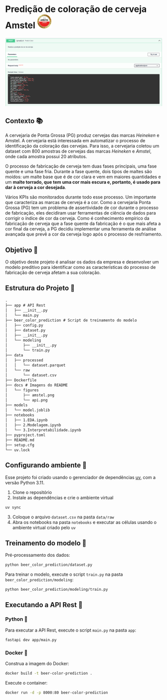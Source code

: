 <h1>Predição de coloração de cerveja Amstel <img src="docs/figures/amstel.png" height=45/></h1>

![Swagger da API Rest](docs/figures/api.png)

## Contexto 📚

A cervejaria de Ponta Grossa (PG) produz cervejas das marcas *Heineken* e Amstel. A cervejaria está interessada em automatizar o processo de identificação da coloração das cervejas. Para isso, a cervejaria coletou um dataset com 800 amostras de cervejas das marcas *Heineken* e *Amstel*, onde cada amostra possui 20 atributos.

O processo de fabricação de cerveja tem duas fases principais, uma fase quente e uma fase fria. Durante a fase quente, dois tipos de maltes são moídos: um malte base que é de cor clara e vem em maiores quantidades e um **malte torrado, que tem uma cor mais escura e, portanto, é usado para dar à cerveja a cor desejada**.

Vários KPIs são monitorados durante todo esse processo. Um importante que caracteriza as marcas de cerveja é a cor. Como a cervejaria Ponta Grossa (PG) tem um problema de assertividade de cor durante o processo de fabricação, eles decidiram usar ferramentas de ciência de dados para corrigir o índice de cor da cerveja. Como é conhecimento empírico da fabricação de cerveja que a fase quente da fabricação é o que mais afeta a cor final da cerveja, a PG decidiu implementar uma ferramenta de análise avançada que prevê a cor da cerveja logo após o processo de resfriamento.

## Objetivo 🎯

O objetivo deste projeto é analisar os dados da empresa e desenvolver um modelo preditivo para identificar como as características do processo de fabricação de cerveja afetam a sua coloração.

## Estrutura do Projeto 📂

```
.
├── app # API Rest
│   ├── __init__.py
│   └── main.py
├── beer_color_prediction # Script de treinamento do modelo
│   ├── config.py
│   ├── dataset.py
│   ├── __init__.py
│   └── modeling
│       ├── __init__.py
│       └── train.py
├── data
│   ├── processed
│   │   └── dataset.parquet
│   └── raw
│       └── dataset.csv
├── Dockerfile
├── docs # Imagens do README
│   └── figures
│       ├── amstel.png
│       └── api.png
├── models
│   └── model.joblib
├── notebooks
│   ├── 1.EDA.ipynb
│   ├── 2.Modelagem.ipynb
│   └── 3.Interpretabilidade.ipynb
├── pyproject.toml
├── README.md
├── setup.cfg
└── uv.lock
```

## Configurando ambiente 🚀
Esse projeto foi criado usando o gerenciador de dependências [uv](https://docs.astral.sh/uv/), com a versão Python 3.11.

1. Clone o repositório
2. Instale as dependências e crie o ambiente virtual
```bash
uv sync
```
3. Coloque o arquivo `dataset.csv` na pasta `data/raw`
4. Abra os notebooks na pasta `notebooks` e executar as células usando o ambiente virtual criado pelo `uv`

## Treinamento do modelo 🧠

Pré-processamento dos dados:
```bash
python beer_color_prediction/dataset.py
```

Para treinar o modelo, execute o script `train.py` na pasta `beer_color_prediction/modeling`:
```bash
python beer_color_prediction/modeling/train.py
```

## Executando a API Rest 🚀

### Python 🐍

Para executar a API Rest, execute o script `main.py` na pasta `app`:
```bash
fastapi dev app/main.py
```

### Docker 🐳

Construa a imagem do Docker:
```bash
docker build -t beer-color-prediction .
```

Execute o container:
```bash
docker run -d -p 8000:80 beer-color-prediction
```
